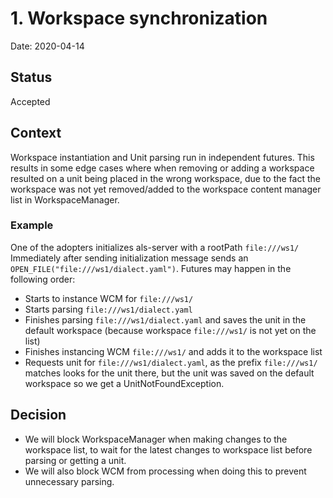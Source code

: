 # 1. Workspace synchronization

Date: 2020-04-14

## Status

Accepted

## Context

Workspace instantiation and Unit parsing run in independent futures.
This results in some edge cases where when removing or adding a workspace resulted on a unit being placed in the wrong workspace,
due to the fact the workspace was not yet removed/added to the workspace content manager list in WorkspaceManager.

### Example

One of the adopters initializes als-server with a rootPath `file:///ws1/` Immediately after sending initialization message sends an `OPEN_FILE("file:///ws1/dialect.yaml")`.
Futures may happen in the following order:
- Starts to instance WCM for `file:///ws1/`
- Starts parsing `file:///ws1/dialect.yaml`
- Finishes parsing `file:///ws1/dialect.yaml` and saves the unit in the default workspace (because workspace `file:///ws1/` is not yet on the list)
- Finishes instancing WCM `file:///ws1/` and adds it to the workspace list
- Requests unit for `file:///ws1/dialect.yaml`, as the prefix `file:///ws1/` matches looks for the unit there, but the unit was saved on the default workspace so we get a UnitNotFoundException.

## Decision

- We will block WorkspaceManager when making changes to the workspace list, to wait for the latest changes to workspace list before parsing or getting a unit.
- We will also block WCM from processing when doing this to prevent unnecessary parsing.
